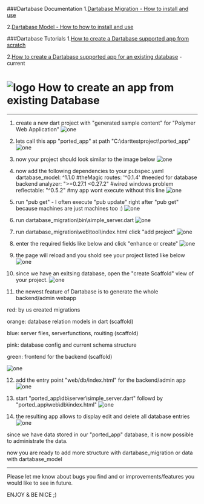 
###Dartabase Documentation
1.[Dartabase Migration - How to install and use](https://pub.dartlang.org/packages/dartabase_migration)

2.[Dartabase Model - How to how to install and use](https://pub.dartlang.org/packages/dartabase_model)

###Dartabase Tutorials
1.[How to create a Dartabase supported app from scratch](https://github.com/HannesRammer/Dartabase/blob/master/dartabase_migration/how_to_from_scratch.md)

2.[How to create a Dartabase supported app for an existing database](https://github.com/HannesRammer/Dartabase/blob/master/dartabase_migration/how_to_from_existing.md) - current



![logo](https://raw.githubusercontent.com/HannesRammer/Dartabase/master/dartabase_migration/Database-Migration-Logo-150.png) How to create an app from existing Database
=========================

-----------------

1. create a new dart project with "generated sample content" for "Polymer Web Application"
  ![one](https://raw.githubusercontent.com/HannesRammer/Dartabase/master/dartabase_migration/doc/from_existing/2_1.png)
  
2. lets call this app "ported_app" at path "C:\darttestproject\ported_app"
![one](https://raw.githubusercontent.com/HannesRammer/Dartabase/master/dartabase_migration/doc/from_existing/2_2.png)

3. now your project should look similar to the image below
![one](https://raw.githubusercontent.com/HannesRammer/Dartabase/master/dartabase_migration/doc/from_existing/2_3.png)

4. now add the following dependencies to your pubspec.yaml
  dartabase_model: ^1.1.0 #theMagic
  routes: '^0.1.4' #needed for database backend 
  analyzer: ">=0.27.1 <0.27.2" #wired windows problem
  reflectable: "^0.5.2" #my app wont execute without this line
![one](https://raw.githubusercontent.com/HannesRammer/Dartabase/master/dartabase_migration/doc/from_existing/2_4.png)
  
5. run "pub get" - I often execute "pub update" right after "pub get" because machines are just machines too :)
![one](https://raw.githubusercontent.com/HannesRammer/Dartabase/master/dartabase_migration/doc/from_existing/2_5.png)

6. run dartabase_migration\bin\simple_server.dart
![one](https://raw.githubusercontent.com/HannesRammer/Dartabase/master/dartabase_migration/doc/from_existing/2_6.png)

7. run dartabase_migration\web\tool\index.html
   click "add project"
![one](https://raw.githubusercontent.com/HannesRammer/Dartabase/master/dartabase_migration/doc/from_existing/2_7.png)

8. enter the required fields like below and click "enhance or create"
![one](https://raw.githubusercontent.com/HannesRammer/Dartabase/master/dartabase_migration/doc/from_existing/2_8.png)
 
9. the page will reload and you shold see your project listed like below
![one](https://raw.githubusercontent.com/HannesRammer/Dartabase/master/dartabase_migration/doc/from_existing/2_9.png)
 
10. since we have an exitsing database, open the "create Scaffold" view of your project.
![one](https://raw.githubusercontent.com/HannesRammer/Dartabase/master/dartabase_migration/doc/from_existing/2_11.png)  

11. the newest feature of Dartabase is to generate the whole backend/admin webapp 

red: by us created migrations

orange: database relation models in dart (scaffold)

blue: server files, serverfunctions, rouiting (scaffold)

pink: database config and current schema structure

green: frontend for the backend (scaffold)

![one](https://raw.githubusercontent.com/HannesRammer/Dartabase/master/dartabase_migration/doc/from_existing/created_scaffold.png)

12. add the entry point "web/db/index.html" for the backend/admin app
![one](https://raw.githubusercontent.com/HannesRammer/Dartabase/master/dartabase_migration/doc/how_to_from_scratch/18.add_entry_point.png)

13. start "ported_app\db\server\simple_server.dart" followd by "ported_app\web\db\index.html"
![one](https://raw.githubusercontent.com/HannesRammer/Dartabase/master/dartabase_migration/doc/from_existing/server_log.png)
  
14. the resulting app allows to display edit and delete all database entries
![one](https://raw.githubusercontent.com/HannesRammer/Dartabase/master/dartabase_migration/doc/from_existing/2_12.png)

since we have data stored in our "ported_app" database, it is now possible to administrate the data.

now you are ready to add more structure with dartabase_migration or data with dartabase_model

*******************************************************************************************

Please let me know about bugs you find and or improvements/features you would like to see in future.

ENJOY & BE NICE ;)
